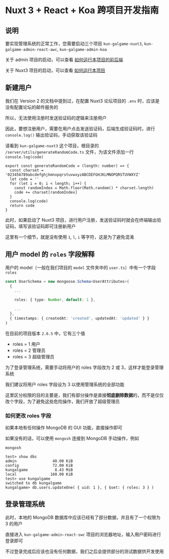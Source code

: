 # Nuxt 3 + React + Koa 跨项目开发指南

## 说明

要实现管理系统的正常工作，您需要启动三个项目 `kun-galgame-nuxt3`, `kun-galgame-admin-react-awc`, `kun-galgame-admin-koa`

关于 admin 项目的启动，可以查看 [如何运行本项目的前后端](./run)

关于 Nuxt3 项目的启动，可以查看 [如何运行本项目](/kun-visualnovel-docs/v2/introduction/run)

## 新建用户

我们在 Version 2 的文档中提到过，在配置 Nuxt3 论坛项目的 `.env` 时，应该是没有配置论坛的邮件服务的

所以，无法使用注册时发送验证码的逻辑来注册用户

因此，要想注册用户，需要在用户点击发送验证码，后端生成验证码时，进行 `console.log()`  输出验证码，手动获取该验证码

请看到 `kun-galgame-nuxt3` 这个项目，根目录的 `/server/utils/generateRandomCode.ts` 文件，为该文件添加一行 `console.log(code)`

``` ts{8}
export const generateRandomCode = (length: number) => {
  const charset = '023456789abcdefghjkmnopqrstuvwxyzABCDEFGHJKLMNOPQRSTUVWXYZ'
  let code = ''
  for (let i = 0; i < length; i++) {
    const randomIndex = Math.floor(Math.random() * charset.length)
    code += charset[randomIndex]
  }
  console.log(code)
  return code
}
```

此时，如果启动了 Nuxt3 项目，进行用户注册，发送验证码时就会在终端输出验证码，填写该验证码即可注册新用户

这里有一个细节，就是没有使用 `1`, `l`, `i` 等字符，这是为了避免混淆

## 用户 model 的 `roles` 字段解释

用户的 model（一般在我们项目的 `model` 文件夹中的 `user.ts`）中有一个字段 `roles`

``` ts
const UserSchema = new mongoose.Schema<UserAttributes>(
  {
    ...

    roles: { type: Number, default: 1 },

    ...
  },
  { timestamps: { createdAt: 'created', updatedAt: 'updated' } }
)
```

在目前的项目版本 `2.6.5` 中，它有三个值

* roles = 1 用户
* roles = 2 管理员
* roles = 3 超级管理员

为了登录管理系统，需要手动将用户的 roles 字段改为 2 或 3，这样才能登录管理系统

我们建议将用户 roles 字段设为 3 以使用管理系统的全部功能

这里区分权限的目的主要是，我们有部分操作是直接**彻底删除数据**的，而不是仅仅改个字段，为了避免这些危险操作，我们开放了超级管理员

### 如何更改 roles 字段

如果本地有任何操作 MongoDB 的 GUI 功能，直接操作即可

如果没有的话，可以使用 `mongosh` 连接到 MongoDB 手动操作，例如

``` shell
mongosh

test> show dbs
admin                40.00 KiB
config               72.00 KiB
kungalgame            8.43 MiB
local               160.00 KiB
test> use kungalgame
switched to db kungalgame
kungalgame> db.users.updateOne( { uid: 1 }, { $set: { roles: 3 } )
```

## 登录管理系统

此时，本地的 MongoDB 数据库中应该已经有了部分数据，并且有了一个权限为 3 的用户

直接进入 `kun-galgame-admin-react-swc` 项目的浏览器地址，输入用户密码进行登录即可

不过登录完成后应该也没有任何数据，我们之后会提供部分的测试数据供开发使用

